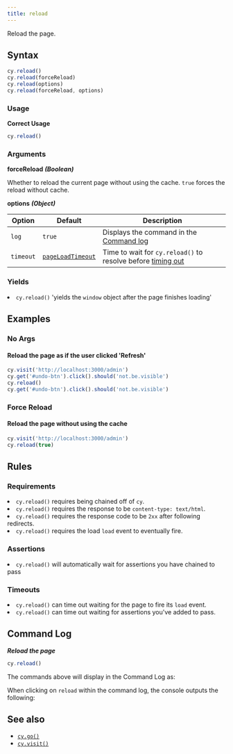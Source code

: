 ```yaml
---
title: reload
---
```


Reload the page.

## Syntax

```javascript
cy.reload()
cy.reload(forceReload)
cy.reload(options)
cy.reload(forceReload, options)
```

### Usage

**<Icon name="check-circle" color="green"></Icon> Correct Usage**

```javascript
cy.reload()
```

### Arguments

**<Icon name="angle-right"></Icon> forceReload** **_(Boolean)_**

Whether to reload the current page without using the cache. `true` forces the reload without cache.

**<Icon name="angle-right"></Icon> options** **_(Object)_**

| Option    | Default                                                        | Description                                                                              |
| --------- | -------------------------------------------------------------- | ---------------------------------------------------------------------------------------- |
| `log`     | `true`                                                         | Displays the command in the [Command log](/guides/core-concepts/test-runner#Command-Log) |
| `timeout` | [`pageLoadTimeout`](/guides/references/configuration#Timeouts) | Time to wait for `cy.reload()` to resolve before [timing out](#Timeouts)                 |

### Yields [<Icon name="question-circle"/>](introduction-to-cypress#Subject-Management)

<List><li>`cy.reload()` 'yields the `window` object after the page finishes loading' </li></List>

## Examples

### No Args

#### Reload the page as if the user clicked 'Refresh'

```javascript
cy.visit('http://localhost:3000/admin')
cy.get('#undo-btn').click().should('not.be.visible')
cy.reload()
cy.get('#undo-btn').click().should('not.be.visible')
```

### Force Reload

#### Reload the page without using the cache

```javascript
cy.visit('http://localhost:3000/admin')
cy.reload(true)
```

## Rules

### Requirements [<Icon name="question-circle"/>](introduction-to-cypress#Chains-of-Commands)

<List><li>`cy.reload()` requires being chained off of `cy`.</li><li>`cy.reload()` requires the response to be `content-type: text/html`.</li><li>`cy.reload()` requires the response code to be `2xx` after following redirects.</li><li>`cy.reload()` requires the load `load` event to eventually fire.</li></List>

### Assertions [<Icon name="question-circle"/>](introduction-to-cypress#Assertions)

<List><li>`cy.reload()` will automatically wait for assertions you have chained to pass</li></List>

### Timeouts [<Icon name="question-circle"/>](introduction-to-cypress#Timeouts)

<List><li>`cy.reload()` can time out waiting for the page to fire its `load` event.</li><li>`cy.reload()` can time out waiting for assertions you've added to pass.</li></List>

## Command Log

**_Reload the page_**

```javascript
cy.reload()
```

The commands above will display in the Command Log as:

<DocsImage src="/img/api/reload/test-page-after-reload-button.png" alt="Command Log reload" ></DocsImage>

When clicking on `reload` within the command log, the console outputs the following:

<DocsImage src="/img/api/reload/command-log-for-reload-cypress.png" alt="Console Log reload" ></DocsImage>

## See also

- [`cy.go()`](/api/commands/go)
- [`cy.visit()`](/api/commands/visit)
